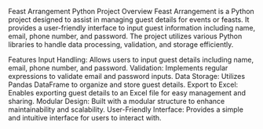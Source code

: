 Feast Arrangement Python Project
Overview
Feast Arrangement is a Python project designed to assist in managing guest details for events or feasts. It provides a user-friendly interface to input guest information including name, email, phone number, and password. The project utilizes various Python libraries to handle data processing, validation, and storage efficiently.

Features
Input Handling: Allows users to input guest details including name, email, phone number, and password.
Validation: Implements regular expressions to validate email and password inputs.
Data Storage: Utilizes Pandas DataFrame to organize and store guest details.
Export to Excel: Enables exporting guest details to an Excel file for easy management and sharing.
Modular Design: Built with a modular structure to enhance maintainability and scalability.
User-Friendly Interface: Provides a simple and intuitive interface for users to interact with.
